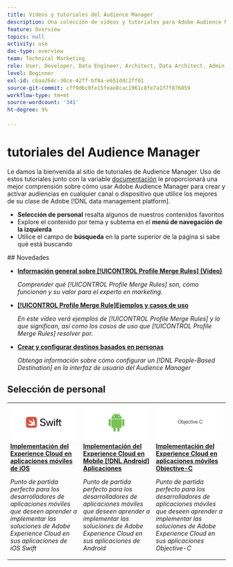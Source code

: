 ```yaml
---
title: Vídeos y tutoriales del Audience Manager
description: Una colección de vídeos y tutoriales para Adobe Audience Manager.
feature: Overview
topics: null
activity: use
doc-type: overview
team: Technical Marketing
role: User, Developer, Data Engineer, Architect, Data Architect, Admin, Leader
level: Beginner
exl-id: c6aa264c-30ce-42ff-bf8a-e651ddc2ff01
source-git-commit: cff9d6c0fe15feae8cac1961c8fe7a1f7f876059
workflow-type: tm+mt
source-wordcount: '341'
ht-degree: 9%

---
```


# tutoriales del Audience Manager

Le damos la bienvenida al sitio de tutoriales de Audience Manager. Uso de estos tutoriales junto con la variable [documentación](https://experienceleague.adobe.com/docs/audience-manager/user-guide/aam-home.html) le proporcionará una mejor comprensión sobre cómo usar Adobe Audience Manager para crear y activar audiencias en cualquier canal o dispositivo que utilice los mejores de su clase de Adobe [!DNL data management platform].

* **Selección de personal** resalta algunos de nuestros contenidos favoritos
* Explore el contenido por tema y subtema en el **menú de navegación de la izquierda**
* Utilice el campo de **búsqueda** en la parte superior de la página si sabe qué está buscando

<div id="whats-new-section">
## Novedades

* **[Información general sobre [!UICONTROL Profile Merge Rules] (Vídeo)](build-and-manage-audiences/profile-merge/overview-of-profile-merge-rules.md)**

   *Comprender qué [!UICONTROL Profile Merge Rules] son, cómo funcionan y su valor para el experto en marketing.*

* **[[!UICONTROL Profile Merge Rule]Ejemplos y casos de uso](build-and-manage-audiences/profile-merge/profile-merge-rule-examples-and-use-cases.md)**

   *En este vídeo verá ejemplos de [!UICONTROL Profile Merge Rules] y lo que significan, así como los casos de uso que [!UICONTROL Profile Merge Rules] resolver por.*

* **[Crear y configurar destinos basados en personas](data-activation/people-based-destinations/create-and-configure-people-based-destinations.md)**

   *Obtenga información sobre cómo configurar un [!DNL People-Based Destination] en la interfaz de usuario del Audience Manager*
</div>

<div id="recs-overview-body-1"></div>
<div id="recs-overview-body-2"></div>
<div id="recs-overview-body-3"></div>
<div id="recs-overview-body-4"></div>
<div id="recs-overview-body-5"></div>
<div id="recs-overview-body-6"></div>

<div id="staff-picks-section">

## Selección de personal

<table>
<tr>
  <td>
    <a href="https://experienceleague.adobe.com/docs/launch-learn/implementing-in-mobile-ios-swift-apps-with-launch/index.html?lang=en">
      <img alt="imagen en miniatura del tutorial "Implementación del Experience Cloud en aplicaciones móviles Swift de iOS"" src="assets/thumb_swift.png" />
    </a>
    <div>
      <a href="https://experienceleague.adobe.com/docs/launch-learn/implementing-in-mobile-ios-swift-apps-with-launch/index.html?lang=en">
    <strong>Implementación del Experience Cloud en aplicaciones móviles de iOS</strong>
    </a>
    </div>
    <p>
    <em>Punto de partida perfecto para los desarrolladores de aplicaciones móviles que deseen aprender a implementar las soluciones de Adobe Experience Cloud en sus aplicaciones de iOS Swift</em>
    <p>
  </td>
  <td>
    <a href="https://experienceleague.adobe.com/docs/launch-learn/implementing-in-mobile-android-apps-with-launch/index.html?lang=en">
      <img alt="imagen en miniatura del tutorial "Implementación del Experience Cloud en aplicaciones móviles de Android"" src="assets/thumb_android.png" />
    </a>
    <div>
      <a href="https://experienceleague.adobe.com/docs/launch-learn/implementing-in-mobile-android-apps-with-launch/index.html?lang=en">
    <strong>Implementación del Experience Cloud en Mobile [!DNL Android] Aplicaciones</strong>
    </a>
    </div>
    <p>
    <em>Punto de partida perfecto para los desarrolladores de aplicaciones móviles que deseen aprender a implementar las soluciones de Adobe Experience Cloud en sus aplicaciones de Android</em>
    <p>
  </td>
  <td>
    <a href="https://experienceleague.adobe.com/docs/launch-learn/implementing-in-mobile-ios-objective-c-apps-with-launch/index.html?lang=en">
      <img alt="imagen en miniatura del tutorial "Implementación del Experience Cloud en aplicaciones móviles Objective-C"" src="assets/thumb_objective_c.png" />
    </a>
    <div>
      <a href="https://experienceleague.adobe.com/docs/launch-learn/implementing-in-mobile-ios-objective-c-apps-with-launch/index.html?lang=en">
    <strong>Implementación del Experience Cloud en aplicaciones móviles Objective-C</strong>
    </a>
    </div>
    <p>
    <em>Punto de partida perfecto para los desarrolladores de aplicaciones móviles que deseen aprender a implementar las soluciones de Adobe Experience Cloud en sus aplicaciones Objective-C</em>
    <p>
  </td>
</tr>
</table>
</div>

